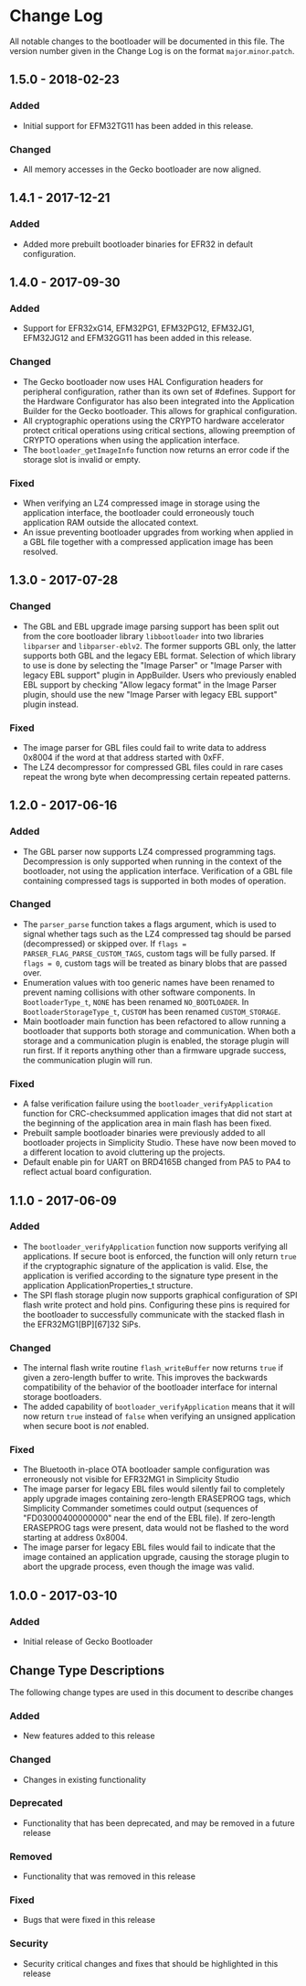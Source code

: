 # Change Log

All notable changes to the bootloader will be documented in this file. The
version number given in the Change Log is on the format `major`.`minor`.`patch`.

## 1.5.0 - 2018-02-23

### Added
 - Initial support for EFM32TG11 has been added in this release.

### Changed
 - All memory accesses in the Gecko bootloader are now aligned.

## 1.4.1 - 2017-12-21

### Added

 - Added more prebuilt bootloader binaries for EFR32 in default configuration.

## 1.4.0 - 2017-09-30

### Added
 - Support for EFR32xG14, EFM32PG1, EFM32PG12, EFM32JG1, EFM32JG12 and
   EFM32GG11 has been added in this release.

### Changed
 - The Gecko bootloader now uses HAL Configuration headers for peripheral
   configuration, rather than its own set of #defines. Support for the
   Hardware Configurator has also been integrated into the Application Builder
   for the Gecko bootloader. This allows for graphical configuration.
 - All cryptographic operations using the CRYPTO hardware accelerator protect
   critical operations using critical sections, allowing preemption of CRYPTO
   operations when using the application interface.
 - The `bootloader_getImageInfo` function now returns an error code if the
   storage slot is invalid or empty.

### Fixed
 - When verifying an LZ4 compressed image in storage using the application
   interface, the bootloader could erroneously touch application RAM outside
   the allocated context.
 - An issue preventing bootloader upgrades from working when applied in a GBL
   file together with a compressed application image has been resolved.

## 1.3.0 - 2017-07-28

### Changed
 - The GBL and EBL upgrade image parsing support has been split out from the
   core bootloader library `libbootloader` into two libraries `libparser` and
   `libparser-eblv2`. The former supports GBL only, the latter supports both
   GBL and the legacy EBL format. Selection of which library to use is done
   by selecting the "Image Parser" or "Image Parser with legacy EBL support"
   plugin in AppBuilder. Users who previously enabled EBL support by checking
   "Allow legacy format" in the Image Parser plugin, should use the new
   "Image Parser with legacy EBL support" plugin instead.

### Fixed
 - The image parser for GBL files could fail to write data to address 0x8004
   if the word at that address started with 0xFF.
 - The LZ4 decompressor for compressed GBL files could in rare cases repeat
   the wrong byte when decompressing certain repeated patterns.

## 1.2.0 - 2017-06-16

### Added
 - The GBL parser now supports LZ4 compressed programming tags. Decompression
   is only supported when running in the context of the bootloader, not using
   the application interface. Verification of a GBL file containing compressed
   tags is supported in both modes of operation.

### Changed
 - The `parser_parse` function takes a flags argument, which is used to signal
   whether tags such as the LZ4 compressed tag should be parsed (decompressed)
   or skipped over. If `flags = PARSER_FLAG_PARSE_CUSTOM_TAGS`, custom tags will
   be fully parsed. If `flags = 0`, custom tags will be treated as binary blobs
   that are passed over.
 - Enumeration values with too generic names have been renamed to prevent naming
   collisions with other software components. In `BootloaderType_t`, `NONE` has
   been renamed `NO_BOOTLOADER`. In `BootloaderStorageType_t`, `CUSTOM` has been
   renamed `CUSTOM_STORAGE`.
 - Main bootloader main function has been refactored to allow running a
   bootloader that supports both storage and communication. When both a storage
   and a communication plugin is enabled, the storage plugin will run first. If
   it reports anything other than a firmware upgrade success, the communication
   plugin will run.

### Fixed
 - A false verification failure using the `bootloader_verifyApplication`
   function for CRC-checksummed application images that did not start at the
   beginning of the application area in main flash has been fixed.
 - Prebuilt sample bootloader binaries were previously added to all
   bootloader projects in Simplicity Studio. These have now been moved to a
   different location to avoid cluttering up the projects.
 - Default enable pin for UART on BRD4165B changed from PA5 to PA4 to reflect
   actual board configuration.

## 1.1.0 - 2017-06-09

### Added
 - The `bootloader_verifyApplication` function now supports verifying all
   applications. If secure boot is enforced, the function will only return
   `true` if the cryptographic signature of the application is valid. Else, the
   application is verified according to the signature type present in the
   application ApplicationProperties_t structure.
 - The SPI flash storage plugin now supports graphical configuration of SPI
   flash write protect and hold pins. Configuring these pins is required for the
   bootloader to successfully communicate with the stacked flash in the
   EFR32MG1[BP][67]32 SiPs.

### Changed
 - The internal flash write routine `flash_writeBuffer` now returns `true`
   if given a zero-length buffer to write. This improves the backwards
   compatibility of the behavior of the bootloader interface for internal
   storage bootloaders.
 - The added capability of `bootloader_verifyApplication` means that it will now
   return `true` instead of `false` when verifying an unsigned application when
   secure boot is _not_ enabled.

### Fixed
 - The Bluetooth in-place OTA bootloader sample configuration was erroneously
   not visible for EFR32MG1 in Simplicity Studio
 - The image parser for legacy EBL files would silently fail to completely apply
   upgrade images containing zero-length ERASEPROG tags, which Simplicity
   Commander sometimes could output (sequences of "FD03000400000000" near the end of
   the EBL file). If zero-length ERASEPROG tags were present, data would not be
   flashed to the word starting at address 0x8004.
 - The image parser for legacy EBL files would fail to indicate that the image
   contained an application upgrade, causing the storage plugin to abort
   the upgrade process, even though the image was valid.

## 1.0.0 - 2017-03-10
### Added
 - Initial release of Gecko Bootloader

## Change Type Descriptions
The following change types are used in this document to describe changes
### Added
- New features added to this release
### Changed
- Changes in existing functionality
### Deprecated
- Functionality that has been deprecated, and may be removed in a future release
### Removed
- Functionality that was removed in this release
### Fixed
- Bugs that were fixed in this release
### Security
- Security critical changes and fixes that should be highlighted in this release
